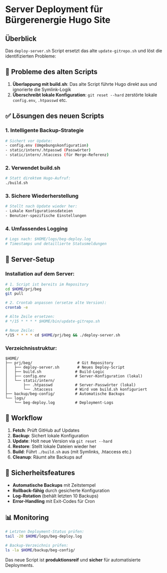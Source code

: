 # Server Deployment für Bürgerenergie Hugo Site

## Überblick

Das `deploy-server.sh` Script ersetzt das alte `update-gitrepo.sh` und löst die identifizierten Probleme:

## 🔧 Probleme des alten Scripts

1. **Überlappung mit build.sh**: Das alte Script führte Hugo direkt aus und ignorierte die Symlink-Logik
2. **Überschreibt lokale Konfiguration**: `git reset --hard` zerstörte lokale `config.env`, `.htpasswd` etc.

## ✅ Lösungen des neuen Scripts

### 1. Intelligente Backup-Strategie
```bash
# Sichert vor Update:
- config.env (Umgebungskonfiguration)
- static/intern/.htpasswd (Passwörter)
- static/intern/.htaccess (für Merge-Referenz)
```

### 2. Verwendet build.sh
```bash
# Statt direktem Hugo-Aufruf:
./build.sh
```

### 3. Sichere Wiederherstellung
```bash
# Stellt nach Update wieder her:
- Lokale Konfigurationsdateien
- Benutzer-spezifische Einstellungen
```

### 4. Umfassendes Logging
```bash
# Logs nach: $HOME/logs/beg-deploy.log
# Timestamps und detaillierte Statusmeldungen
```

## 📁 Server-Setup

### Installation auf dem Server:

```bash
# 1. Script ist bereits im Repository
cd $HOME/prj/beg
git pull

# 2. Crontab anpassen (ersetze alte Version):
crontab -e

# Alte Zeile ersetzen:
# */15 * * * * $HOME/bin/update-gitrepo.sh

# Neue Zeile:
*/15 * * * * cd $HOME/prj/beg && ./deploy-server.sh
```

### Verzeichnisstruktur:
```
$HOME/
├── prj/beg/                    # Git Repository
│   ├── deploy-server.sh        # Neues Deploy-Script
│   ├── build.sh               # Build-Logic
│   ├── config.env             # Server-Konfiguration (lokal)
│   └── static/intern/
│       ├── .htpasswd          # Server-Passwörter (lokal)
│       └── .htaccess          # Wird vom build.sh konfiguriert
├── backup/beg-config/         # Automatische Backups
└── logs/
    └── beg-deploy.log         # Deployment-Logs
```

## 🔄 Workflow

1. **Fetch**: Prüft GitHub auf Updates
2. **Backup**: Sichert lokale Konfiguration
3. **Update**: Holt neue Version via `git reset --hard`
4. **Restore**: Stellt lokale Dateien wieder her
5. **Build**: Führt `./build.sh` aus (mit Symlinks, .htaccess etc.)
6. **Cleanup**: Räumt alte Backups auf

## 🚨 Sicherheitsfeatures

- **Automatische Backups** mit Zeitstempel
- **Rollback-fähig** durch gesicherte Konfiguration
- **Log-Rotation** (behält letzten 10 Backups)
- **Error-Handling** mit Exit-Codes für Cron

## 📊 Monitoring

```bash
# Letzten Deployment-Status prüfen:
tail -20 $HOME/logs/beg-deploy.log

# Backup-Verzeichnis prüfen:
ls -la $HOME/backup/beg-config/
```

Das neue Script ist **produktionsreif** und **sicher** für automatisierte Deployments.
